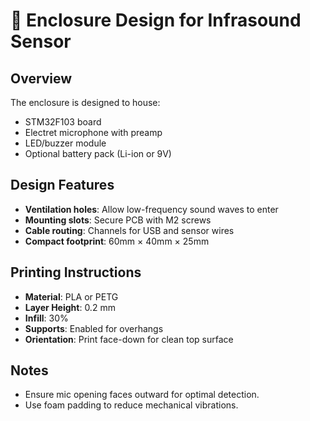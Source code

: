 # 🧱 Enclosure Design for Infrasound Sensor

## Overview
The enclosure is designed to house:
- STM32F103 board
- Electret microphone with preamp
- LED/buzzer module
- Optional battery pack (Li-ion or 9V)

## Design Features
- **Ventilation holes**: Allow low-frequency sound waves to enter
- **Mounting slots**: Secure PCB with M2 screws
- **Cable routing**: Channels for USB and sensor wires
- **Compact footprint**: 60mm × 40mm × 25mm

## Printing Instructions
- **Material**: PLA or PETG
- **Layer Height**: 0.2 mm
- **Infill**: 30%
- **Supports**: Enabled for overhangs
- **Orientation**: Print face-down for clean top surface

## Notes
- Ensure mic opening faces outward for optimal detection.
- Use foam padding to reduce mechanical vibrations.
